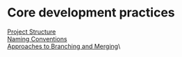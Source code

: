 # Core development practices

[Project Structure](Project-Structure.md)\
[Naming Conventions](Naming-Conventions.md)\
[Approaches to Branching and Merging](Approaches-to-Branching-and-Merging.md)\
